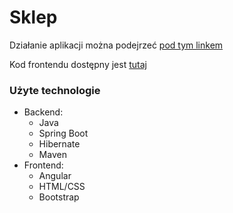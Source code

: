 # Sklep

Działanie aplikacji można podejrzeć [pod tym linkem]()

Kod frontendu dostępny jest [tutaj](https://github.com/pWydmuch/Shop-frontend)

### Użyte technologie
 
 * Backend:
    * Java
    * Spring Boot
    * Hibernate
    * Maven
 * Frontend:    
    * Angular
    * HTML/CSS
    * Bootstrap